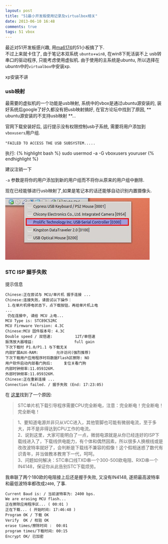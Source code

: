 ```yaml
---
layout: post
title: "51最小开发板使用记录及virtualbox相关"
date: 2013-06-10 16:48
comments: true
tags: 51 vbox
---
```


最近对51开发板感兴趣, 用[ma6174](http://ma6174.cnblogs.com)的51小板搞了下.  
不过上来就卡住了, 由于笔记本双系统 `ubuntu`+`win8`, 在win8下死活装不上 usb转串口的驱动程序, 只能考虑使用虚拟机. 由于使用的主系统是ubuntu, 所以选择在ubuntn中的`virtualbox`中安装xp.

xp安装不讲  

### usb映射

最需要的虚拟机的一个功能是usb映射, 系统中的vbox是通过ubuntu源安装的, 装好系统后google了好久都没有把usb映射搞好, 在官方论坛中找到了原因, ** ubuntu源安装的不支持usb映射 **...  

官网下载安装好后, 运行提示没有权限控制usb子系统, 需要将用户添加到`vboxusers`用户组.

`"FAILED TO ACCESS THE USB SUBSYSTEM.....`

执行:
{% highlight bash %}
	sudo usermod -a -G vboxusers youruser
{% endhighlight %}

建议注销一下

`-a` 参数是将你的用户添加到新的用户组而不将你从原来的用户组中删除.

现在已经能够进行usb映射了,如果是笔记本的话还能够自动识别内置摄像头.

![usb](/images/a/51-1.jpg)

### STC ISP 握手失败  
提示信息

	Chinese:正在尝试与 MCU/单片机 握手连接 ...
	Chinese:连接失败，请尝试以下操作：
	 1.在单片机停电状态下，点下载按钮，再给单片机上电
	...
	 仍在连接中, 请给 MCU 上电...
	MCU Type is: STC89C52RC
	MCU Firmware Version: 4.3C
	Chinese:MCU 固件版本号: 4.3C
	Double speed / 双倍速:          12T/单倍速
	振荡放大器增益:                  full gain
	下次下载时 P1.0/P1.1 与下载无关
	内部扩展AUX-RAM:        允许访问(强烈推荐)
	下次下载用户应用程序时将数据Flash区擦除: NO
	用户软件启动内部看门狗后:     复位关看门狗
	内部时钟频率:11.059326M.
	外部时钟频率:11.059326M.
	Chinese:正在重新连接 ...
	Connection failed. / 握手失败 (End: 17:23:05)

在 [这里](http://www.amobbs.com/thread-4453586-1-1.html)找到了一个原因:  
> STC单片机下载引导程序需要CPU完全断电，注意：完全断电！完全断电！完全断电！

> 1、要知道电源并非只从VCC进入，其他管脚也可能有微弱电流，至于多大，并不是非得达到CPU工作的电流。  
> 2、说到这里，大家可能明白了一点，微弱电源就是从你已经连好的ISP下载线进入了，下载线供电能力，有个体和偶然因素，所以很多人换根线或是改改波特率就好了，会判断是下载线不兼容的假像！这个假相迷惑了数代有识青年，并当做教本教育下一代，呵呵。  
> 3、问题如何解决：STC串口线TXD串一个300-500欧电阻、RXD串一个IN4148，保证你从此告别STC下载烦劳。  

我串联了两个180欧的电阻接上后还是握手失败, 又没有IN4148, 遂把最高波特率和最低波特率都改成`2400`, 了事.

	Current Baud is: / 当前波特率为: 2400 bps.
	We are erasing MCU flash...
	正在擦除应用程序区... ( 00:01 )
	正在下载... ( 开始时间: 17:46:48 )
	Program OK / 下载 OK
	Verify  OK / 校验 OK
	erase times/擦除时间 :  00:01
	program times/下载时间: 00:15
	Encrypt OK/ 已加密
